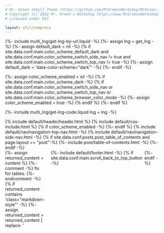 ```yaml
---
# Mr. Green Jekyll Theme (https://github.com/MrGreensWorkshop/MrGreen-JekyllTheme)
# Copyright (c) 2022 Mr. Green's Workshop https://www.MrGreensWorkshop.com
# Licensed under MIT

layout: util/compress
---
```

{%- include multi_lng/get-lng-by-url.liquid -%}
{%- assign lng = get_lng -%}
{%- assign default_dark = nil -%}
{% if site.data.conf.main.color_scheme_default_dark
  and site.data.conf.main.color_scheme_switch_side_nav != true
  and site.data.conf.main.color_scheme_switch_top_nav != true -%}
  {%- assign default_dark = 'data-color-scheme="dark"' -%}
{%- endif -%}

{%- assign color_scheme_enabled = nil -%}
{% if site.data.conf.main.color_scheme_dark -%}
  {% if site.data.conf.main.color_scheme_switch_side_nav
    or site.data.conf.main.color_scheme_switch_top_nav
    or site.data.conf.main.color_scheme_browser_color_mode -%}
    {%- assign color_scheme_enabled = true -%}
  {% endif %}
{%- endif %}

{%- include multi_lng/get-lng-code.liquid lng = lng -%}

<!DOCTYPE html>
<html lang="{{ lng_code }}">
  <head>
    {% include default/header/header.html %}
    {% include default/css-include.html %}
  </head>

  <body {{ default_dark }}>
    {% if color_scheme_enabled -%}
      <script src="{{ site.baseurl }}/assets/js/color-scheme-attr-init.js" data-mode="{{ site.data.conf.main.color_scheme_default_dark }}"></script>
    {%- endif %}
    {% include default/nav/navigation-top-nav.html -%}
    {% include default/nav/navigation-side-nav.html -%}
    {% if site.data.conf.posts.post_table_of_contents and page.layout == "post"-%}
      {%- include post/table-of-contents.html -%}
    {%- endif -%}
    <div id="main-wrapper" style="display: flex; height: 100vh;">
      <div class="main-container" style="flex: 1; margin-right: 20px;">
        {%- assign returned_content = content %}
        {%- comment -%} fix for tables. {%- endcomment -%}
        {% if returned_content contains 'class="markdown-style"' -%}
          {%- assign returned_content = returned_content | replace: '<table', '<table class="table table-striped"' -%}
        {%- endif %}
        {%- comment -%} image path converter and lazy loader and viewer options. {%- endcomment -%}
        {% include default/img/img-path-converter.liquid content=returned_content layout=page.layout -%}
        {{ img_path_converter_out }}
        {%-comment-%} don't add anything here. If you want to add, check :last-child css selector for page bottom spacing. {%-endcomment-%}
        <ins class="adsbygoogle"
             style="display:block"
             data-ad-client="ca-pub-2007216448786117"
             data-ad-slot="8053884912"
             data-ad-format="auto"
             data-full-width-responsive="true"></ins>
        <script>
             (adsbygoogle = window.adsbygoogle || []).push({});
        </script>
      </div>
      <div class="adsense-container" style="flex: 1;margin-left: auto; max-width: 300px; position: sticky; top: 20px; height: 100vh; overflow-y: auto;">
        <div style="display: flex; flex-direction: column; gap: 10px;">
          <ins class="adsbygoogle"
               style="display:block;"
               data-ad-client="ca-pub-2007216448786117"
               data-ad-slot="7654258229"
               data-ad-format="auto"
               data-full-width-responsive="true"></ins>
          <script>
               (adsbygoogle = window.adsbygoogle || []).push({});
          </script>
          <ins class="adsbygoogle"
               style="display:block;"
               data-ad-client="ca-pub-2007216448786117"
               data-ad-slot="7654258229"
               data-ad-format="auto"
               data-full-width-responsive="true"></ins>
          <script>
               (adsbygoogle = window.adsbygoogle || []).push({});
          </script>
        </div>
      </div>
          <script>
              if (window.innerWidth <= 767) {
                var ads = document.querySelectorAll('.adsense-container');
                ads.forEach(function(ad) {
                  ad.style.display = 'none';
                });
              }
          </script>
      {%- include default/footer.html -%}
      {% if site.data.conf.main.scroll_back_to_top_button -%}
      <div class="scroll-to-top-container">
        <a id="scroll-to-top" href="#main-wrapper" class="hover-effect"><i class="fa fa-angle-up"></i></a>
      </div>
      {%- endif -%}
    </div>
    {% if site.data.conf.main.search_enable -%}
      {%- include default/search.html -%}
    {%- endif %}
    {% include default/scripts-include.html -%}
  </body>
</html>
